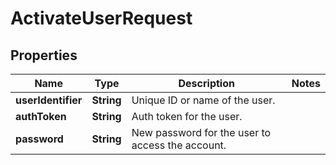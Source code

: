 

# ActivateUserRequest


## Properties

| Name | Type | Description | Notes |
|------------ | ------------- | ------------- | -------------|
|**userIdentifier** | **String** | Unique ID or name of the user. |  |
|**authToken** | **String** | Auth token for the user. |  |
|**password** | **String** | New password for the user to access the account. |  |



